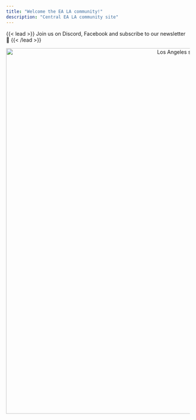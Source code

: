 ```yaml
---
title: "Welcome the EA LA community!"
description: "Central EA LA community site"
---
```


{{< lead >}}
Join us on Discord, Facebook and subscribe to our newsletter 🤗
{{< /lead >}}

<div align=center>
<img src="/la.jpg" alt="Los Angeles skyline at dusk." width="1000">
</div>